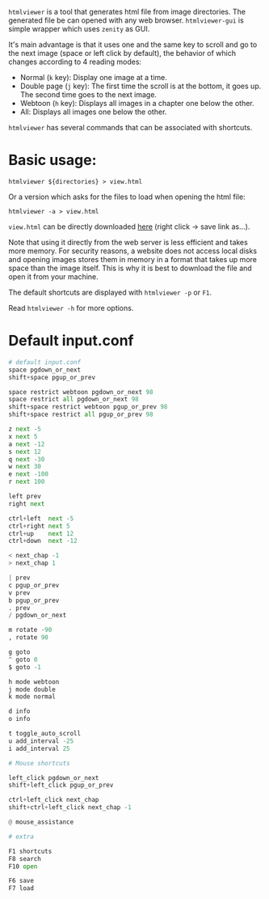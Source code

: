 `htmlviewer` is a tool that generates html file from image directories. The generated file be can opened with any web browser. `htmlviewer-gui` is simple wrapper which uses `zenity` as GUI.

It's main advantage is that it uses one and the same key to scroll and go to the next image (space or left click by default), the behavior of which changes according to 4 reading modes:

- Normal (`k` key): Display one image at a time.
- Double page (`j` key): The first time the scroll is at the bottom, it goes up. The second time goes to the next image.
- Webtoon (`h` key): Displays all images in a chapter one below the other.
- All: Displays all images one below the other.

`htmlviewer` has several commands that can be associated with shortcuts.


# Basic usage:

```
htmlviewer ${directories} > view.html
```

Or a version which asks for the files to load when opening the html file:

```
htmlviewer -a > view.html
```

`view.html` can be directly downloaded [here](https://jonathanpoelen.github.io/manga-viewer) (right click -> save link as...).

Note that using it directly from the web server is less efficient and takes more memory. For security reasons, a website does not access local disks and opening images stores them in memory in a format that takes up more space than the image itself. This is why it is best to download the file and open it from your machine.

The default shortcuts are displayed with `htmlviewer -p` or `F1`.

Read `htmlviewer -h` for more options.


# Default input.conf

```py
# default input.conf
space pgdown_or_next
shift+space pgup_or_prev

space restrict webtoon pgdown_or_next 98
space restrict all pgdown_or_next 98
shift+space restrict webtoon pgup_or_prev 98
shift+space restrict all pgup_or_prev 98

z next -5
x next 5
a next -12
s next 12
q next -30
w next 30
e next -100
r next 100

left prev
right next

ctrl+left  next -5
ctrl+right next 5
ctrl+up    next 12
ctrl+down  next -12

< next_chap -1
> next_chap 1

| prev
c pgup_or_prev
v prev
b pgup_or_prev
. prev
/ pgdown_or_next

m rotate -90
, rotate 90

g goto
^ goto 0
$ goto -1

h mode webtoon
j mode double
k mode normal

d info
o info

t toggle_auto_scroll
u add_interval -25
i add_interval 25

# Mouse shortcuts

left_click pgdown_or_next
shift+left_click pgup_or_prev

ctrl+left_click next_chap
shift+ctrl+left_click next_chap -1

@ mouse_assistance

# extra

F1 shortcuts
F8 search
F10 open

F6 save
F7 load
```
